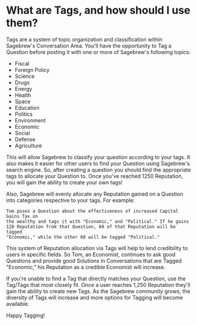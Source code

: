# What are Tags, and how should I use them? #
Tags are a system of topic organization and classification within Sagebrew's 
Conversation Area. You'll have the opportunity to Tag a Question before posting 
it with one or more of Sagebrew's following topics:

 - Fiscal
 - Foreign Policy
 - Science
 - Drugs
 - Energy
 - Health
 - Space
 - Education
 - Politics
 - Environment
 - Economic
 - Social
 - Defense
 - Agriculture
 
This will allow Sagebrew to classify your question according to your tags. 
It also makes it easier for other users to find your Question using 
Sagebrew's search engine. So, after creating a question you should find the 
appropriate tags to allocate your Question to. 
Once you've reached 1250 Reputation, you will gain the ability to create your 
own tags!

Also, Sagebrew will evenly allocate any Reputation gained on a Question into 
categories respective to your tags. For example: 

    Tom poses a Question about the effectiveness of increased Capital Gains Tax on 
    the wealthy and tags it with "Economic," and "Political." If he gains 
    120 Reputation from that Question, 60 of that Reputation will be tagged 
    "Economic," while the other 60 will be tagged "Political."

This system of Reputation allocation via Tags will help to lend credibility 
to users in specific fields. So Tom, an Economist, continues to ask good 
Questions and provide good Solutions in Conversations that are Tagged 
"Economic," his Reputation as a credible Economist will increase. 

If you're unable to find a Tag that directly matches your Question, use the 
Tag/Tags that most closely fit. Once a user reaches 1,250 Reputation they'll 
gain the ability to create new Tags. As the Sagebrew community grows, the 
diversity of Tags will increase and more options for Tagging will become 
available. 

Happy Tagging!